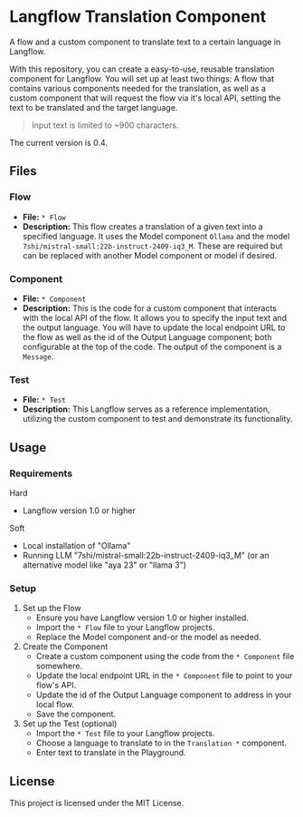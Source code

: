# Langflow Translation Component

A flow and a custom component to translate text to a certain language in Langflow.

With this repository, you can create a easy-to-use, reusable translation component for Langflow. You will set up at least two things: A flow that contains various components needed for the translation, as well as a custom component that will request the flow via it's local API, setting the text to be translated and the target language.

> Input text is limited to ~900 characters.

The current version is 0.4. 

## Files

### Flow

- **File:** `* Flow`
- **Description:** This flow creates a translation of a given text into a specified language. It uses the Model component `Ollama` and the model `7shi/mistral-small:22b-instruct-2409-iq3_M`. These are required but can be replaced with another Model component or model if desired.

### Component

- **File:** `* Component`
- **Description:** This is the code for a custom component that interacts with the local API of the flow. It allows you to specify the input text and the output language. You will have to update the local endpoint URL to the flow as well as the id of the Output Language component; both configurable at the top of the code. The output of the component is a `Message`.

### Test

- **File:** `* Test`
- **Description:** This Langflow serves as a reference implementation, utilizing the custom component to test and demonstrate its functionality.

## Usage

### Requirements

Hard

- Langflow version 1.0 or higher

Soft

- Local installation of "Ollama"
- Running LLM "7shi/mistral-small:22b-instruct-2409-iq3_M" 
  (or an alternative model like "aya 23" or "llama 3")

### Setup

1. Set up the Flow
   * Ensure you have Langflow version 1.0 or higher installed.
   * Import the `* Flow` file to your Langflow projects.
   * Replace the Model component and-or the model as needed.
2. Create the Component
   * Create a custom component using the code from the `* Component` file somewhere.
   * Update the local endpoint URL in the `* Component` file to point to your flow's API.
   * Update the id of the Output Language component to address in your local flow.
   * Save the component.
3. Set up the Test (optional)
   * Import the `* Test` file to your Langflow projects.
   * Choose a language to translate to in the `Translation *` component.
   * Enter text to translate in the Playground.

## License

This project is licensed under the MIT License.
